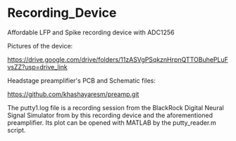 # Recording_Device
Affordable LFP and Spike recording device with ADC1256

Pictures of the device:

https://drive.google.com/drive/folders/11zASVgPSqkznHrpnQTTOBuhePLuFvsZZ?usp=drive_link

Headstage preamplifier's PCB and Schematic files:

https://github.com/khashayaresm/preamp.git

The putty1.log file is a recording session from the BlackRock Digital Neural Signal Simulator from by this recording device and the aforementioned preamplifier. Its plot can be opened with MATLAB by the putty_reader.m script.
